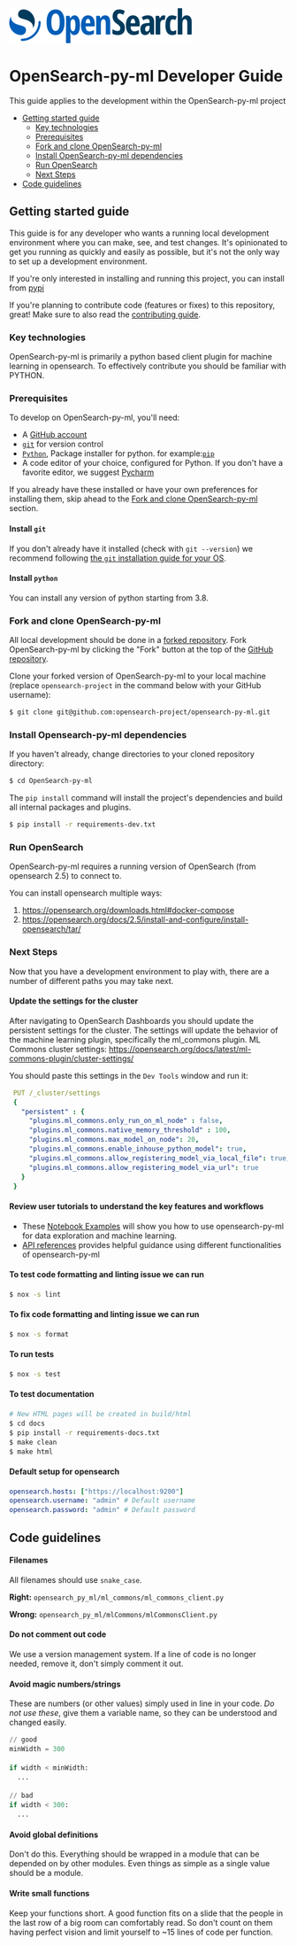 <p center><img src="https://github.com/opensearch-project/opensearch-py/raw/main/OpenSearch.svg" height="64px"/></p>
<h1 center>OpenSearch-py-ml Developer Guide</h1>

This guide applies to the development within the OpenSearch-py-ml project 

- [Getting started guide](#getting-started-guide)
  - [Key technologies](#key-technologies)
  - [Prerequisites](#prerequisites)
  - [Fork and clone OpenSearch-py-ml](#fork-and-clone-opensearch-py-ml)
  - [Install OpenSearch-py-ml dependencies](#Install-Opensearch-py-ml-dependencies)
  - [Run OpenSearch](#run-opensearch)
  - [Next Steps](#next-steps)
- [Code guidelines](#code-guidelines)


## Getting started guide

This guide is for any developer who wants a running local development environment where you can make, see, and test changes. It's opinionated to get you running as quickly and easily as possible, but it's not the only way to set up a development environment.

If you're only interested in installing and running this project, you can install from [pypi](https://pypi.org/project/opensearch-py-ml/)

If you're planning to contribute code (features or fixes) to this repository, great! Make sure to also read the [contributing guide](CONTRIBUTING.md).

### Key technologies

OpenSearch-py-ml is primarily a python based client plugin for machine learning in opensearch. To effectively contribute you should be familiar with PYTHON.

### Prerequisites

To develop on OpenSearch-py-ml, you'll need:

- A [GitHub account](https://docs.github.com/en/get-started/onboarding/getting-started-with-your-github-account)
- [`git`](https://git-scm.com/) for version control
- [`Python`](https://www.python.org/), Package installer for python. for example:[`pip`](https://pypi.org/project/pip/)
- A code editor of your choice, configured for Python. If you don't have a favorite editor, we suggest [Pycharm](https://www.jetbrains.com/pycharm/)

If you already have these installed or have your own preferences for installing them, skip ahead to the [Fork and clone OpenSearch-py-ml](#fork-and-clone-opensearch-py-ml) section.

#### Install `git`

If you don't already have it installed (check with `git --version`) we recommend following [the `git` installation guide for your OS](https://git-scm.com/downloads).

#### Install `python`

You can install any version of python starting from 3.8.

### Fork and clone OpenSearch-py-ml

All local development should be done in a [forked repository](https://docs.github.com/en/get-started/quickstart/fork-a-repo).
Fork OpenSearch-py-ml by clicking the "Fork" button at the top of the [GitHub repository](https://github.com/opensearch-project/OpenSearch-py-ml).

Clone your forked version of OpenSearch-py-ml to your local machine (replace `opensearch-project` in the command below with your GitHub username):

```bash
$ git clone git@github.com:opensearch-project/opensearch-py-ml.git
```

### Install Opensearch-py-ml dependencies

If you haven't already, change directories to your cloned repository directory:

```bash
$ cd OpenSearch-py-ml
```

The `pip install` command will install the project's dependencies and build all internal packages and plugins.

```bash
$ pip install -r requirements-dev.txt
```


### Run OpenSearch

OpenSearch-py-ml requires a running version of OpenSearch (from opensearch 2.5) to connect to. 

You can install opensearch multiple ways:

1. https://opensearch.org/downloads.html#docker-compose
2. https://opensearch.org/docs/2.5/install-and-configure/install-opensearch/tar/


### Next Steps

Now that you have a development environment to play with, there are a number of different paths you may take next.

#### Update the settings for the cluster
After navigating to OpenSearch Dashboards you should update the persistent settings for the cluster. The settings will update the behavior of the machine learning plugin, specifically the ml_commons plugin. ML Commons cluster settings: https://opensearch.org/docs/latest/ml-commons-plugin/cluster-settings/

You should paste this settings in the `Dev Tools` window and run it:

```yml
 PUT /_cluster/settings
 {
   "persistent" : {
     "plugins.ml_commons.only_run_on_ml_node" : false, 
     "plugins.ml_commons.native_memory_threshold" : 100, 
     "plugins.ml_commons.max_model_on_node": 20,
     "plugins.ml_commons.enable_inhouse_python_model": true,
     "plugins.ml_commons.allow_registering_model_via_local_file": true,
     "plugins.ml_commons.allow_registering_model_via_url": true
   }
 }
```

#### Review user tutorials to understand the key features and workflows

- These [Notebook Examples](https://opensearch-project.github.io/opensearch-py-ml/examples/index.html) will show you how to use opensearch-py-ml for data exploration and machine learning.
- [API references](https://opensearch-project.github.io/opensearch-py-ml/reference/index.html) provides helpful guidance using different functionalities of opensearch-py-ml

#### To test code formatting and linting issue we can run

```bash
$ nox -s lint
```

#### To fix code formatting and linting issue we can run

```bash
$ nox -s format
```

#### To run tests

```bash
$ nox -s test
```

#### To test documentation

```bash
# New HTML pages will be created in build/html
$ cd docs
$ pip install -r requirements-docs.txt
$ make clean
$ make html
```


#### Default setup for opensearch

```yml
opensearch.hosts: ["https://localhost:9200"]
opensearch.username: "admin" # Default username
opensearch.password: "admin" # Default password
```

## Code guidelines

#### Filenames

All filenames should use `snake_case`.

**Right:** `opensearch_py_ml/ml_commons/ml_commons_client.py`

**Wrong:** `opensearch_py_ml/mlCommons/mlCommonsClient.py`

#### Do not comment out code

We use a version management system. If a line of code is no longer needed,
remove it, don't simply comment it out.

#### Avoid magic numbers/strings

These are numbers (or other values) simply used in line in your code. _Do not
use these_, give them a variable name, so they can be understood and changed
easily.

```python
// good
minWidth = 300

if width < minWidth:
  ...

// bad
if width < 300:
  ...
```

#### Avoid global definitions

Don't do this. Everything should be wrapped in a module that can be depended on
by other modules. Even things as simple as a single value should be a module.

#### Write small functions

Keep your functions short. A good function fits on a slide that the people in
the last row of a big room can comfortably read. So don't count on them having
perfect vision and limit yourself to ~15 lines of code per function.

